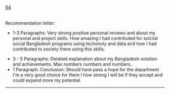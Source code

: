 [64](https://github.com/guilhermeprokisch/ideias/issues/64) 
###### 

Recommendation letter:

* 1-3 Paragraphs: Very strong positive personal reviews and  about my personal and project skills. How amazing I had contributed for solciial social Bangladesh programs using techonoly and data and how I had contributed to society there using this skills.
- 3 - 5 Paragraphs: Detalaid explanation about my Bangladesh solution and achievements. Max numbers numbers and numbers..
- 1 Paragraph: Conclusion: Should have pass a hope for the department I'm a very good choice for them I how strong I will be if they accept and could expand more my potential.



-------------------------------------------------------------------------------


